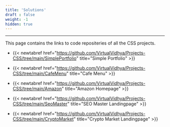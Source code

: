 ```yaml
---
title: 'Solutions'
draft : false
weight: -1
hidden: true
---
```


---

This page contains the links to code repositeries of all the CSS projects.

- {{< newtabref  href="https://github.com/VirtualVidhya/Projects-CSS/tree/main/SimplePortfolio" title="Simple Portfolio" >}}

- {{< newtabref  href="https://github.com/VirtualVidhya/Projects-CSS/tree/main/CafeMenu" title="Cafe Menu" >}}

- {{< newtabref  href="https://github.com/VirtualVidhya/Projects-CSS/tree/main/Amazon" title="Amazon Homepage" >}}

- {{< newtabref  href="https://github.com/VirtualVidhya/Projects-CSS/tree/main/SeoMaster" title="SEO Master Landingpage" >}}

- {{< newtabref  href="https://github.com/VirtualVidhya/Projects-CSS/tree/main/CryptoMarket" title="Crypto Market Landingpage" >}}